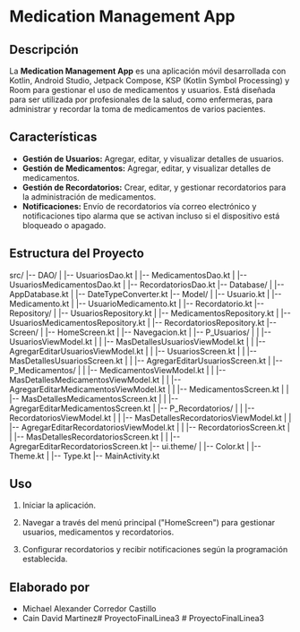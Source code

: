 # Medication Management App

## Descripción

La **Medication Management App** es una aplicación móvil desarrollada con Kotlin, Android Studio, Jetpack Compose, KSP (Kotlin Symbol Processing) y Room para gestionar el uso de medicamentos y usuarios. Está diseñada para ser utilizada por profesionales de la salud, como enfermeras, para administrar y recordar la toma de medicamentos de varios pacientes.

## Características

- **Gestión de Usuarios:** Agregar, editar, y visualizar detalles de usuarios.
- **Gestión de Medicamentos:** Agregar, editar, y visualizar detalles de medicamentos.
- **Gestión de Recordatorios:** Crear, editar, y gestionar recordatorios para la administración de medicamentos.
- **Notificaciones:** Envío de recordatorios vía correo electrónico y notificaciones tipo alarma que se activan incluso si el dispositivo está bloqueado o apagado.

## Estructura del Proyecto

src/ |-- DAO/ | |-- UsuariosDao.kt | |-- MedicamentosDao.kt | |-- UsuariosMedicamentosDao.kt | |-- RecordatoriosDao.kt |-- Database/ | |-- AppDatabase.kt | |-- DateTypeConverter.kt |-- Model/ | |-- Usuario.kt | |-- Medicamento.kt | |-- UsuarioMedicamento.kt | |-- Recordatorio.kt |-- Repository/ | |-- UsuariosRepository.kt | |-- MedicamentosRepository.kt | |-- UsuariosMedicamentosRepository.kt | |-- RecordatoriosRepository.kt |-- Screen/ | |-- HomeScreen.kt | |-- Navegacion.kt | |-- P_Usuarios/ | | |-- UsuariosViewModel.kt | | |-- MasDetallesUsuariosViewModel.kt | | |-- AgregarEditarUsuariosViewModel.kt | | |-- UsuariosScreen.kt | | |-- MasDetallesUsuariosScreen.kt | | |-- AgregarEditarUsuariosScreen.kt | |-- P_Medicamentos/ | | |-- MedicamentosViewModel.kt | | |-- MasDetallesMedicamentosViewModel.kt | | |-- AgregarEditarMedicamentosViewModel.kt | | |-- MedicamentosScreen.kt | | |-- MasDetallesMedicamentosScreen.kt | | |-- AgregarEditarMedicamentosScreen.kt | |-- P_Recordatorios/ | | |-- RecordatoriosViewModel.kt | | |-- MasDetallesRecordatoriosViewModel.kt | | |-- AgregarEditarRecordatoriosViewModel.kt | | |-- RecordatoriosScreen.kt | | |-- MasDetallesRecordatoriosScreen.kt | | |-- AgregarEditarRecordatoriosScreen.kt |-- ui.theme/ | |-- Color.kt | |-- Theme.kt | |-- Type.kt |-- MainActivity.kt

## Uso

1. Iniciar la aplicación.

2. Navegar a través del menú principal ("HomeScreen") para gestionar usuarios, medicamentos y recordatorios.

3. Configurar recordatorios y recibir notificaciones según la programación establecida.

## Elaborado por

- Michael Alexander Corredor Castillo
- Cain David Martinez#   P r o y e c t o F i n a l L i n e a 3  
 #   P r o y e c t o F i n a l L i n e a 3  
 
